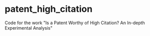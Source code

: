 # patent_high_citation
Code for the work  "Is a Patent Worthy of High Citation? An In-depth Experimental Analysis"
